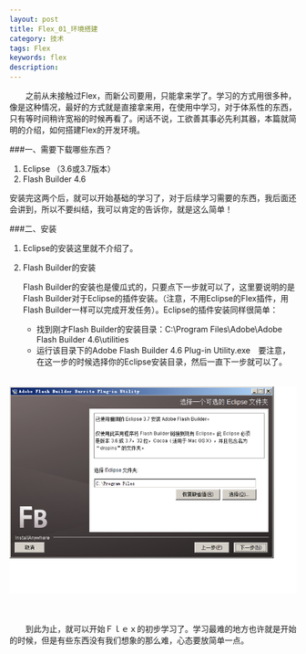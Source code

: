 ```yaml
---
layout: post
title: Flex_01_环境搭建
category: 技术
tags: Flex
keywords: flex
description: 
---
```

　　之前从未接触过Flex，而新公司要用，只能拿来学了。学习的方式用很多种，像是这种情况，最好的方式就是直接拿来用，在使用中学习，对于体系性的东西，只有等时间稍许宽裕的时候再看了。闲话不说，工欲善其事必先利其器，本篇就简明的介绍，如何搭建Flex的开发环境。

###一、需要下载哪些东西？
1. Eclipse （3.6或3.7版本）
2. Flash Builder 4.6

安装完这两个后，就可以开始基础的学习了，对于后续学习需要的东西，我后面还会讲到，所以不要纠结，我可以肯定的告诉你，就是这么简单！

###二、安装
1. Eclipse的安装这里就不介绍了。
2. Flash Builder的安装

   	Flash Builder的安装也是傻瓜式的，只要点下一步就可以了，这里要说明的是Flash Builder对于Eclipse的插件安装。（注意，不用Eclipse的Flex插件，用Flash Builder一样可以完成开发任务）。Eclipse的插件安装同样很简单：
	
	* 找到刚才Flash Builder的安装目录：C:\Program Files\Adobe\Adobe Flash Builder 4.6\utilities 
	* 运行该目录下的Adobe Flash Builder 4.6 Plug-in Utility.exe　要注意，在这一步的时候选择你的Eclipse安装目录，然后一直下一步就可以了。

　　　　![2](/public/img/tec/Flex_Plug.png)

　　　　

　　到此为止，就可以开始Ｆｌｅｘ的初步学习了。学习最难的地方也许就是开始的时候，但是有些东西没有我们想象的那么难，心态要放简单一点。

	

	